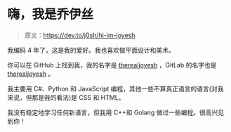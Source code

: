 # 嗨，我是乔伊丝

> 原文：<https://dev.to/j0sh/hi-im-joyesh>

我编码 4 年了，这是我的爱好。我也喜欢做平面设计和美术。

你可以在 GitHub 上找到我，我的名字是 [therealjoyesh](https://github.com/therealjoyesh) ，GitLab 的名字也是 [therealjoyesh](https://gitlab.com/therealjoyesh) 。

我主要用 C#、Python 和 JavaScript 编程，其他一些不算真正语言的语言(对我来说，但那是我的看法)是 CSS 和 HTML。

我没有稳定地学习任何新语言，但我用 C++和 Golang 做过一些编程。很高兴见到你！